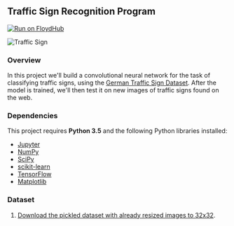 ## Traffic Sign Recognition Program

[![Run on FloydHub](https://static.floydhub.com/button/button-small.svg)](https://floydhub.com/run)

![Traffic Sign](https://cdn-images-1.medium.com/max/1404/1*e0UlsRVfTM2xw_uVWTsPVg.png)

### Overview

In this project we'll build a convolutional neural network for the task of classifying traffic signs, using the [German Traffic Sign Dataset](http://benchmark.ini.rub.de/?section=gtsrb&subsection=dataset). After the model is trained, we'll then test it on new images of traffic signs found on the web.

### Dependencies

This project requires **Python 3.5** and the following Python libraries installed:

- [Jupyter](http://jupyter.org/)
- [NumPy](http://www.numpy.org/)
- [SciPy](https://www.scipy.org/)
- [scikit-learn](http://scikit-learn.org/)
- [TensorFlow](http://tensorflow.org)
- [Matplotlib](http://matplotlib.org/)


### Dataset

1. [Download the pickled dataset with already resized images to 32x32](https://d17h27t6h515a5.cloudfront.net/topher/2016/November/581faac4_traffic-signs-data/traffic-signs-data.zip).

